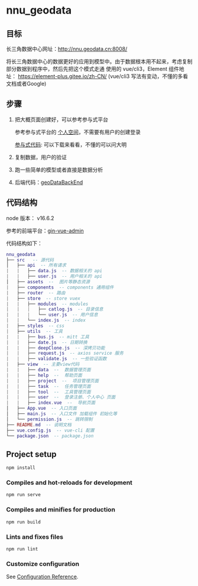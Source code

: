 # nnu_geodata

## 目标

长三角数据中心网址：http://nnu.geodata.cn:8008/

将长三角数据中心的数据更好的应用到模型中。由于数据根本用不起来，考虑复制部分数据到程序中，然后先把这个模式走通
使用的 vue/cli3，Element 组件地址： https://element-plus.gitee.io/zh-CN/ (vue/cli3 写法有变动，不懂的多看文档或者Google)

## 步骤

1. 把大概页面创建好，可以参考参与式平台

   参考参与式平台的 [个人空间](https://geomodeling.njnu.edu.cn/PExploration/newPersonalPage/tool)，不需要有用户的创建登录

   [参与式代码](https://github.com/TsaiYoung/GeoProblemSolving3.0/tree/zz): 可以下载来看看，不懂的可以问大明

2. 复制数据，用户的验证

3. 跑一些简单的模型或者直接是数据分析

4. 后端代码：[geoDataBackEnd](https://github.com/Ting-xin/geoDataBackEnd)

## 代码结构

node 版本： v16.6.2

参考的前端平台：[gin-vue-admin](https://github.com/flipped-aurora/gin-vue-admin)

代码结构如下：

```lua
nnu_geodata
├── src   -- 源代码
│   ├── api  -- 所有请求
|   |   ├── data.js  -- 数据相关的 api
|   |   ├── user.js  -- 用户相关的 api
│   ├── assets  --  图片等静态资源
|   ├── components  -- components 通用组件
|   ├── router  -- 路由
|   ├── store  -- store vuex
|   |   ├── modules  -- modules 
|   |   |   ├── catlog.js  -- 目录信息
|   |   |   └── user.js  -- 用户信息
|   |   └── index.js  -- index
|   ├── styles  -- css
|   ├── utils  -- 工具
|   |   ├── bus.js  -- mitt 工具
|   |   ├── date.js  -- 日期转换
|   |   ├── deepClone.js  -- 深拷贝功能
|   |   ├── request.js  -- axios service 服务
|   |   ├── validate.js  -- 一些验证函数
|   ├── view  -- 主要view代码
|   |   ├── data  --  数据管理页面
|   |   ├── help  --  帮助页面
|   |   ├── project  --  项目管理页面
|   |   ├── task  --  任务管理页面
|   |   ├── tool  --  工具管理页面
|   |   ├── user  --  登录注册、个人中心 页面
|   |   ├── index.vue  --  导航页面
│   ├── App.vue  -- 入口页面
│   ├── main.js  -- 入口文件 加载组件 初始化等
│   └── permission.js  -- 跳转限制
├── README.md  -- 说明文档
├── vue.config.js  -- vue-cli 配置
└── package.json  -- package.json
```



## Project setup
```
npm install
```

### Compiles and hot-reloads for development
```
npm run serve
```

### Compiles and minifies for production
```
npm run build
```

### Lints and fixes files
```
npm run lint
```

### Customize configuration
See [Configuration Reference](https://cli.vuejs.org/config/).
